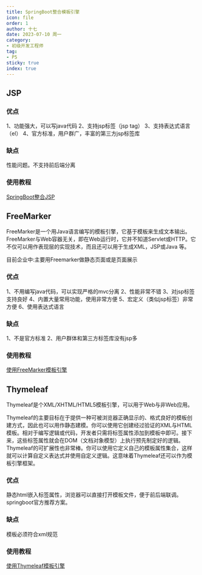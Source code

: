 ```yaml
---
title: SpringBoot整合模板引擎
icon: file
order: 1
author: 十七
date: 2023-07-10 周一
category:
- 初级开发工程师
tag:
- P5
sticky: true
index: true
---
```


## JSP

### 优点

1、功能强大，可以写java代码
2、支持jsp标签（jsp tag）
3、支持表达式语言（el）
4、官方标准，用户群广，丰富的第三方jsp标签库

### 缺点

性能问题。不支持前后端分离

### 使用教程

[SpringBoot整合JSP](01_SpringBoot整合JSP/SpringBoot整合JSP.md)

## FreeMarker

FreeMarker是一个用Java语言编写的模板引擎，它基于模板来生成文本输出。FreeMarker与Web容器无关，即在Web运行时，它并不知道Servlet或HTTP。它不仅可以用作表现层的实现技术，而且还可以用于生成XML，JSP或Java 等。

目前企业中:主要用Freemarker做静态页面或是页面展示

### 优点

1、不用编写java代码，可以实现严格的mvc分离
2、性能非常不错
3、对jsp标签支持良好
4、内置大量常用功能，使用非常方便
5、宏定义（类似jsp标签）非常方便
6、使用表达式语言

### 缺点

1、不是官方标准
2、用户群体和第三方标签库没有jsp多

### 使用教程

[使用FreeMarker模板引擎](02_使用FreeMarker模板引擎/使用FreeMarker模板引擎.md)

## Thymeleaf

Thymeleaf是个XML/XHTML/HTML5模板引擎，可以用于Web与非Web应用。

Thymeleaf的主要目标在于提供一种可被浏览器正确显示的、格式良好的模板创建方式，因此也可以用作静态建模。你可以使用它创建经过验证的XML与HTML模板。相对于编写逻辑或代码，开发者只需将标签属性添加到模板中即可。接下来，这些标签属性就会在DOM（文档对象模型）上执行预先制定好的逻辑。Thymeleaf的可扩展性也非常棒。你可以使用它定义自己的模板属性集合，这样就可以计算自定义表达式并使用自定义逻辑。这意味着Thymeleaf还可以作为模板引擎框架。

### 优点

静态html嵌入标签属性，浏览器可以直接打开模板文件，便于前后端联调。springboot官方推荐方案。

### 缺点

模板必须符合xml规范

### 使用教程

[使用Thymeleaf模板引擎](03_使用Thymeleaf模板引擎/使用Thymeleaf模板引擎.md)

